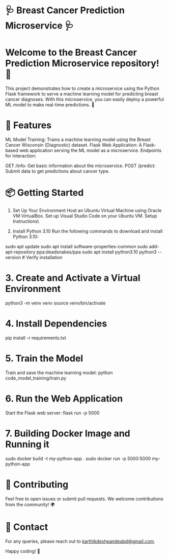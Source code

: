 # 🩺 Breast Cancer Prediction Microservice 🩺
# Welcome to the Breast Cancer Prediction Microservice repository! 🎉

This project demonstrates how to create a microservice using the Python Flask framework to serve a machine learning model for predicting breast cancer diagnoses. With this microservice, you can easily deploy a powerful ML model to make real-time predictions. 🚀

# 🌟 Features
ML Model Training: Trains a machine learning model using the Breast Cancer Wisconsin (Diagnostic) dataset.
Flask Web Application: A Flask-based web application serving the ML model as a microservice.
Endpoints for Interaction:

GET /info: Get basic information about the microservice.
POST /predict: Submit data to get predictions about cancer type.

# 📦 Getting Started

1. Set Up Your Environment
Host an Ubuntu Virtual Machine using Oracle VM VirtualBox.
Set up Visual Studio Code on your Ubuntu VM. Setup Instructions\

2. Install Python 3.10
Run the following commands to download and install Python 3.10:

sudo apt update
sudo apt install software-properties-common
sudo add-apt-repository ppa:deadsnakes/ppa
sudo apt install python3.10
python3 --version  # Verify installation

# 3. Create and Activate a Virtual Environment

python3 -m venv venv
source venv/bin/activate

# 4. Install Dependencies

pip install -r requirements.txt

# 5. Train the Model

Train and save the machine learning model:
python code_model_training/train.py

# 6. Run the Web Application

Start the Flask web server:
flask run -p 5000

# 7. Building Docker Image and Running it 

sudo docker build -t my-python-app .
sudo docker run -p 5000:5000 my-python-app

# 📄 Contributing
Feel free to open issues or submit pull requests. We welcome contributions from the community! 🌍

# 📧 Contact
For any queries, please reach out to karthikdeshpandeabd@gmail.com.

Happy coding! 🚀
